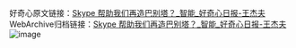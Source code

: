 好奇心原文链接：[Skype 帮助我们再造巴别塔？_智能_好奇心日报-王杰夫](https://www.qdaily.com/articles/3277.html)
WebArchive归档链接：[Skype 帮助我们再造巴别塔？_智能_好奇心日报-王杰夫](http://web.archive.org/web/20190623151807/https://www.qdaily.com/articles/3277.html)
![image](http://ww3.sinaimg.cn/large/007d5XDply1g3v6yyn3t5j30u03hvkjl)